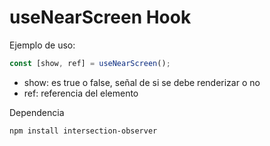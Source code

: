 # useNearScreen Hook

Ejemplo de uso:

```js
const [show, ref] = useNearScreen();
```

- show: es true o false, señal de si se debe renderizar o no
- ref: referencia del elemento

Dependencia

```shell
npm install intersection-observer
```
